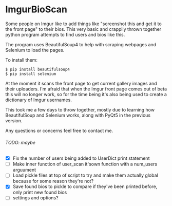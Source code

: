 # ImgurBioScan
Some people on Imgur like to add things like "screenshot this and get it to the front page" to their bios. This very basic and crappily thrown together python program attempts to find users and bios like this.

The program uses BeautifulSoup4 to help with scraping webpages and Selenium to load the pages.

To install them:
```
$ pip install beautifulsoup4
$ pip install selenium
```

At the moment it scans the front page to get current gallery images and their uploaders. I'm afraid that when the Imgur front page comes out of beta this will no longer work, so for the time being it's also being used to create a dictionary of Imgur usernames.

This took me a few days to throw together, mostly due to learning how BeautifulSoup and Selenium works, along with PyQt5 in the previous version.

Any questions or concerns feel free to contact me.

###### TODO:   maybe
- [x] Fix the number of users being added to UserDict print statement
- [ ] Make inner function of user_scan it'sown function with a num_users arguument
- [ ] Load pickle files at top of script to try and make them actually global because for some reason they're not?
- [x] Save found bios to pickle to compare if they've been printed before, only print new found bios
- [ ] settings and options?
